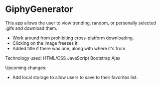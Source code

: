 # GiphyGenerator

This app allows the user to view trending, random, or personally selected .gifs and download them.
- Work around from prohibiting cross-platform downloading.
- Clicking on the image freezes it.
- Added title if there was one, along with where it's from.

Technology used:
HTML/CSS
JavaScript
Bootstrap
Ajax

Upcoming changes:
 - Add local storage to allow users to save to their favorites list.
 
 
